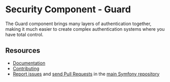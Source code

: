 Security Component - Guard
==========================

The Guard component brings many layers of authentication together, making
it much easier to create complex authentication systems where you have
total control.

Resources
---------

  * [Documentation](https://symfony.com/doc/current/components/security/index.html)
  * [Contributing](https://symfony.com/doc/current/contributing/index.html)
  * [Report issues](https://github.com/symfony/symfony/issues) and
    [send Pull Requests](https://github.com/symfony/symfony/pulls)
    in the [main Symfony repository](https://github.com/symfony/symfony)
